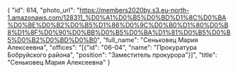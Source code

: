 {
    "id": 614,
    "photo_url": "https://members2020by.s3.eu-north-1.amazonaws.com/128311_%D0%A1%D0%B5%D0%BD%D1%8C%D0%BA%D0%BE%D0%B2%D0%B5%D1%86%D0%9C%D0%B0%D1%80%D0%B8%D1%8F%D0%90%D0%BB%D0%B5%D0%BA%D1%81%D0%B5%D0%B5%D0%B2%D0%BD%D0%B0",
    "full_name": "Сеньковец Мария Алексеевна",
    "offices": "[{\"id\": \"06-04\", \"name\": \"Прокуратура Бобруйского района\", \"position\": \"Заместитель прокурора\"}]",
    "title": "Сеньковец Мария Алексеевна"
}